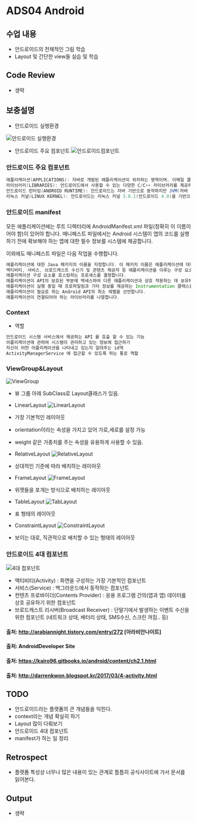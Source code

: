 # ADS04 Android

## 수업 내용

- 안드로이드의 전체적인 그림 학습
- Layout 및 간단한 view들 실습 및 학습 

## Code Review

- 생략

## 보충설명

- 안드로이드 실행환경

![안드로이드 실행환경](https://kairo96.gitbooks.io/android/content/pic1/pic2.png)

- 안드로이드 주요 컴포넌트
![안드로이드컴포넌트](https://kairo96.gitbooks.io/android/content/pic1/pic3.png)

### 안드로이드 주요 컴포넌트

```Java
애플리케이션(APPLICATIONS): 자바로 개발된 애플리케이션이 위치하는 영역이며, 이메일 클라이언트, SMS 프로그램, 달력, 지도, 브라우저, 주소록 등의 애플리케이션이 탑재되어 있다. 또한 우리가 자바로 개발한 애플리케이션이 탑재되는 영역이 바로 여기이다. 애플리케이션 프레임워크(APPLICATION FRAMEWORK): 애플리케이션 프레임워크는 애플리케이션을 개발하기 위해 필요한 각종 API를 제공하는 영역이다. 이 영역에 있는 각종 API를 사용하면 화면에 버튼이나 텍스트 등을 표현하거나 주소록 같은 다른 애플리케이션의 데이터를 사용할 수도 있다. 또한 이미지, 문자열 등의 여러 데이터를 접근하거나 애플리케이션의 생명주기(lifecycle)를 관리하는 API도 이 영역에서 제공한다.
라이브러리(LIBRARIES): 안드로이드에서 사용할 수 있는 다양한 C/C++ 라이브러리를 제공하는 영역이다. 이 영역의 라이브러리는 모두 애플리케이션 프레임워크를 통해 개발자가 사용할 수 있게 하고 있다. BSD(버클리 소프트웨어 배포판)를 기반으로 한 표준 C 시스템 라이브러리가 임베디드 리눅스 기반의 디바이스에 맞게 수정되어 있으며, PacketVideo의 OpenCore를 기반으로 한 미디어 라이브러리는 MPEG4, H.264, MP3, AAC, AMR, JPG, PNG 등의 파일들을 지원한다. 서피스 매니저(surface manager)는 2D, 3D 그래픽를 지원하며, WebKit은 브라우저 기능을 지원한다. 그리고 임베디드용으로 개발된 데이터베이스 엔진인 SQLite(에스큐엘라이트)를 제공하고 있다.
안드로이드 런타임(ANDROID RUNTIME): 안드로이드는 자바 기반으로 동작하지만 JVM(자바 가상 머신, Java Virtual Machine)을 그대로 사용하지 않고 DVM(달빅 가상 머신, Dalvik Virtual Machine)을 사용하고 있다. 그래서 작성된 소스 코드(.java)는 자바 컴파일러에 의해 클래스 파일(.class)로 컴파일되며, 클래스 파일은 DX 컴파일러에 달빅 바이트 코드로 변환되며 달빅 실행파일(.dex, Dalvik Executable)과 최적화된 달빅 실행파일(.odex, Optimized Dalvik Executable)로 저장된다. 이 파일들은 안드로이드 기기에서 실행되기 그리고 달빅은 메모리가 작은 소형 기기에서도 효율적으로 동작할 수 있도록 최적화되어 있다. 참고로 안드로이드 4.4(킷캣) 이전에는 Dalvik 기반이었지만 4.4에서는 ART가 새롭게 도입되었으며 안드로이드 5.0(롤리팝)부터는 ART 기반으로 변경되었다.
리눅스 커널(LINUX KERNEL): 안드로이드는 리눅스 커널 3.0.1(안드로이드 4.0)을 기반으로 하며, 이를 통해 보안, 메모리 관리, 프로세스 관리, 네트워크 스택과 각종 드라이버를 제공한다.
```

### 안드로이드 manifest

모든 애플리케이션에는 루트 디렉터리에 AndroidManifest.xml 파일(정확히 이 이름이어야 함)이 있어야 합니다. 매니페스트 파일에서는 Android 시스템이 앱의 코드를 실행하기 전에 확보해야 하는 앱에 대한 필수 정보를 시스템에 제공합니다.

이외에도 매니페스트 파일은 다음 작업을 수행합니다.

```Java
애플리케이션에 대한 Java 패키지의 이름을 지정합니다. 이 패키지 이름은 애플리케이션에 대한 고유한 식별자 역할을 합니다.
액티비티, 서비스, 브로드캐스트 수신기 및 콘텐츠 제공자 등 애플리케이션을 이루는 구성 요소를 설명합니다. 또한, 각 구성 요소를 구현하는 클래스의 이름을 지정하고 클래스가 처리할 수 있는 해당 기능(예: Intent 메시지)을 게시합니다. 이러한 선언은 Android 시스템에 구성 요소와 구성 요소가 실행될 수 있는 조건을 알립니다.
애플리케이션 구성 요소를 호스팅하는 프로세스를 결정합니다.
애플리케이션이 API의 보호된 부분에 액세스하여 다른 애플리케이션과 상호 작용하는 데 보유해야 하는 권한을 선언합니다. 또한, 다른 애플리케이션이 이 애플리케이션의 구성 요소와 상호작용하기 위해 보유해야 하는 권한도 선언합니다.
애플리케이션이 실행 중일 때 프로파일링과 기타 정보를 제공하는 Instrumentation 클래스를 나열합니다. 이러한 선언은 애플리케이션이 개발 중인 동안에만 매니페스트에 존재하고, 애플리케이션이 게시되기 전에 삭제됩니다.
애플리케이션이 필요로 하는 Android API의 최소 레벨을 선언합니다.
애플리케이션이 연결되어야 하는 라이브러리를 나열합니다.
```

### Context
- 역할
```Java
안드로이드 시스템 서비스에서 제공하는 API 를 호출 할 수 있는 기능
어플리케이션에 관하여 시스템이 관리하고 있는 정보에 접근하기
자신이 어떤 어플리케이션을 나타내고 있는지 알려주는 id역
ActivityManagerService 에 접근할 수 있도록 하는 통로 역할 
```

### ViewGroup&Layout

![ViewGroup](http://cfile1.uf.tistory.com/image/27212739579842F60C807B)

- 뷰 그룹 아래 SubClass로 Layout클래스가 있음.

- LinearLayout
![LinearLayout](http://cfile8.uf.tistory.com/image/231D1039579842EA1167A1)
- 가장 기본적인 레이아웃
- orientation이라는 속성을 가지고 있어 가로,세로를 설정 가능
- weight 같은 가중치를 주는 속성을 유용하게 사용할 수 있음.

- RelativeLayout
![RelativeLayout](http://cfile22.uf.tistory.com/image/26172D39579842F517DF63)
- 상대적인 기준에 따라 배치하는 레이아웃


- FrameLayout
![FrameLayout](http://cfile5.uf.tistory.com/image/24147B39579842E9191D80)
- 위젯들을 포개는 방식으로 배치하는 레이아웃

- TableLayout
![TabLayout](http://cfile1.uf.tistory.com/image/240C6E39579842F522DEBD)
- 표 형태의 레이아웃

- ConstraintLayout
![ConstraintLayout](http://leaks.wanari.com/wp-content/uploads/2016/05/editor-1.png)
- 보이는 대로, 직관적으로 배치할 수 있는 형태의 레이아웃

### 안드로이드 4대 컴포넌트

![4대 컴포넌트](https://4.bp.blogspot.com/-_1qHjQ5Ltu0/WM0Kw0kVnpI/AAAAAAAABW4/d1uCwYFPHOUThan80Gd5_6cj9yjamaziACEw/s640/components.png)

- 액티비티(Activity) : 화면을 구성하는 가장 기본적인 컴포넌트
- 서비스(Service) : 백그라운드에서 동작하는 컴포넌트
- 컨텐츠 프로바이더(Contents Provider) : 응용 프로그램 간의(앱과 앱) 데이터를 상호 공유하기 위한 컴포넌트
- 브로드캐스트 리시버(Broadcast Receiver) : 단말기에서 발생하는 이벤트 수신을 위한 컴포넌트 (네트워크 상태, 배터리 상태, SMS수신, 스크린 꺼짐.. 등)



#### 출처: http://arabiannight.tistory.com/entry/272 [아라비안나이트]
#### 출처: AndroidDeveloper Site
#### 출처: https://kairo96.gitbooks.io/android/content/ch2.1.html
#### 출처: http://darrenkwon.blogspot.kr/2017/03/4-activity.html

## TODO

- 안드로이드라는 플랫폼의 큰 개념들을 익힌다.
- context라는 개념 확실히 하기
- Layout 많이 다뤄보기
- 안드로이드 4대 컴포넌트 
- manifest가 하는 일 정리

## Retrospect

- 플랫폼 특성상 너무나 많은 내용이 있는 관계로 틈틈히 공식사이트에 가서 문서를 읽어본다.

## Output
- 생략
